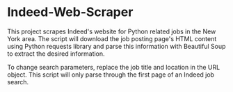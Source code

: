 # Indeed-Web-Scraper
This project scrapes Indeed's website for Python related jobs in the New York area. The script will download the job posting page's HTML content using Python requests library and parse this information with Beautiful Soup to extract the desired information. 

To change search parameters, replace the job title and location in the URL object.
This script will only parse through the first page of an Indeed job search. 

